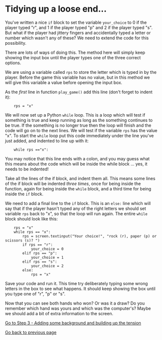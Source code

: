 # Tidying up a loose end...

You've written a nice ```if``` block to set the variable ```your_choice``` to 0 if the player typed "r", and 1 if the player typed "p" and 2 if the player typed "s". But what if the player had jittery fingers and accidentally typed a letter or number which wasn't any of these? We need to extend the code for this possibility.

There are lots of ways of doing this. The method here will simply keep showing the input box until the player types one of the three correct options. 

We are using a variable called ```rps``` to store the letter which is typed in by the player. Before the game this variable has no value, but in this method we will give this variable a value before opening the input box.

As the *first* line in function ```play_game()``` add this line (don't forget to indent it):
```
    rps = "x"
```

We will now set up a Python ```while``` loop. This is a loop which will test if something is true and keep running as long as the something continues to be true. If the something is no longer true then the loop will finish and the code will go on to the next lines. We will test if the variable ```rps``` has the value "x". To start the ```while``` loop put this code immediately under the line you've just added, and indented to line up with it:
```
    while rps =="x":
```
You may notice that this line ends with a colon, and you may guess what this means about the code which will be inside the while block ... yes, it needs to be indented!

Take all the lines of the if block, and indent them all. This means some lines of the if block will be indented *three times*, once for being inside the function, again for being inside the ```while``` block, and a third time for being inside the ```if``` block.

We need to add a final line to the ```if``` block. This is an ```else:``` line which will say that if the player hasn't typed any of the right letters we should set variable ```rps``` back to "x", so that the loop will run again. The entire ```while``` block should look like this:
```
    rps = "x"
    while rps == "x":
        rps = screen.textinput("Your choice!", "rock (r), paper (p) or scissors (s)? ")
        if rps == "r":
            your_choice = 0
        elif rps == "p":
            your_choice = 1
        elif rps == "s":
            your_choice = 2
        else:
            rps = "x"
```

Save your code and run it. This time try deliberately typing some wrong letters in the box to see what happens. It should keep showing the box until you type one of "r", "p" or "s".

Now that you can see both hands who won? Or was it a draw? Do you remember which hand was yours and which was the computer's? Maybe we should add a bit of extra information to the screen.

[Go to Step 3 - Adding some background and building up the tension](../Step3-Adding-background)

[Go back to previous page](README.md)

